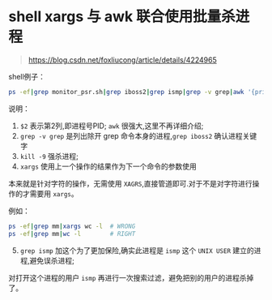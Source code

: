 # shell xargs 与 awk 联合使用批量杀进程
> https://blog.csdn.net/foxliucong/article/details/4224965

shell例子：
```bash
ps -ef|grep monitor_psr.sh|grep iboss2|grep ismp|grep -v grep|awk '{print $2}'|xargs kill -9
```

说明：
1. `$2` 表示第2列,即进程号PID; `awk` 很强大,这里不再详细介绍;
2. `grep -v grep` 是列出除开 grep 命令本身的进程,`grep iboss2` 确认进程关键字
3. `kill -9` 强杀进程;
4. `xargs` 使用上一个操作的结果作为下一个命令的参数使用

本来就是针对字符的操作，无需使用 `XAGRS`,直接管道即可.对于不是对字符进行操作的才需要用 `xargs`。

例如：
```bash
ps -ef|grep mm|xargs wc -l  # WRONG
ps -ef|grep mm|wc -l        # RIGHT
```
5. `grep ismp` 加这个为了更加保险,确实此进程是 `ismp` 这个 `UNIX USER` 建立的进程,避免误杀进程;

对打开这个进程的用户 `ismp` 再进行一次搜索过滤，避免把别的用户的进程杀掉了。